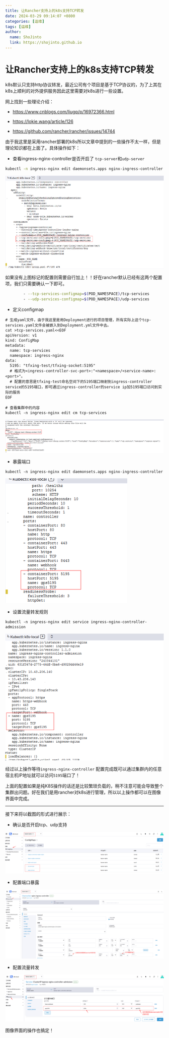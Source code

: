 ```yaml
---
title: 让Rancher支持上的k8s支持TCP转发
date: 2024-03-29 09:14:07 +0800
categories: [运维]
tags: [运维]
author: 
  name: ShoJinto
  link: https://shojinto.github.io
---
```


# 让Rancher支持上的k8s支持TCP转发

k8s默认只支持http协议转发，最近公司有个项目是基于TCP协议的，为了上其在k8s上顺利的对外提供服务因此这里需要对k8s进行一些设置。

网上找到一些理论介绍：

- https://www.cnblogs.com/liugp/p/16972366.html

- https://lokie.wang/article/126
- https://github.com/rancher/rancher/issues/14744

由于我这里是采用rancher部署的k8s所以文章中提到的一些操作不太一样，但是理论知识都在上面了。具体操作如下：

- 查看ingress-nginx-controller是否开启了 `tcp-server`和`udp-server`

```bash
kubectl -n ingress-nginx edit daemonsets.apps nginx-ingress-controller
```

![image-20240329094149050](../images/image-20240329094149050.png)

如果没有上图标记的配置则需要自行加上！！好在rancher默认已经有这两个配置项，我们只需要确认一下即可。

```bash
        - --tcp-services-configmap=$(POD_NAMESPACE)/tcp-services
        - --udp-services-configmap=$(POD_NAMESPACE)/udp-services
```

- 定义configmap

```shell
# 生成yaml文件，由于我这里是用Deployment进行的项目管理，所有实际上这个tcp-services.yaml文件会被嵌入到Deployment.yml文件中去。
cat >tcp-services.yaml<<EOF
apiVersion: v1
kind: ConfigMap
metadata:
  name: tcp-services
  namespace: ingress-nginx
data:
  5195: "tfxing-test/tfxing-socket:5195"
  # 格式为<ingress-controller-svc-port>:"<namespace>/<service-name>:<port>"。
  # 配置的意思是tfxing-test命名空间下的5195端口映射到ingress-controller service的5195端口，即可通过ingress-controller的service ip加5195端口访问到实际的服务
EOF

# 查看集群中的内容
kubectl -n ingress-nginx edit cm tcp-services
```

![image-20240329094915224](../images/image-20240329094915224.png)

- 暴露端口

```shell
kubectl -n ingress-nginx edit daemonsets.apps nginx-ingress-controller
```

![image-20240329100339809](../images/image-20240329100339809.png)

- 设置流量转发规则

```shell
kubectl -n ingress-nginx edit service ingress-nginx-controller-admission
```

![image-20240329100637253](../images/image-20240329100637253.png)

经过以上操作等待`ingress-nginx-controller` 配置完成既可以通过集群内的任意宿主机IP地址就可以访问`5195`端口了！

上面的配置如果是纯K8S操作的话还是比较繁琐负载的，稍不注意可能会导致整个集群出问题。好在我们是用rancher对k8s进行管理，所以以上操作都可以在图像界面中完成。

---

接下来将以截图的形式进行展示：

- 确认是否开启tcp、udp支持

![image-20240329101201327](../images/image-20240329101201327.png)

- 配置端口暴露

![image-20240329102005557](../images/image-20240329102005557.png)

- 配置流量转发

![image-20240329101621080](../images/image-20240329101621080.png)

图像界面的操作也搞定！